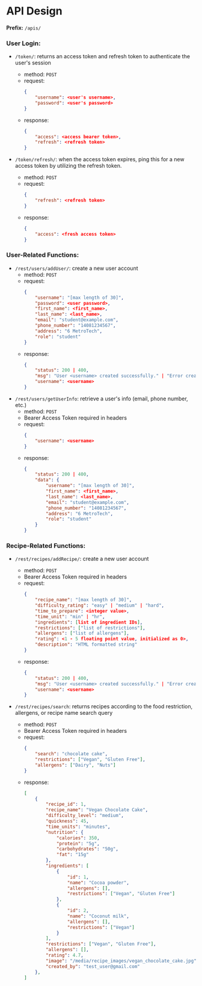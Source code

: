 # API Design

**Prefix:** `/apis/`

### User Login:
- `/token/`: returns an access token and refresh token to authenticate the user's session
    - method: `POST`
    - request: 
        ```json
        {
            "username": <user's username>,
            "password": <user's password>
        }
        ```
    - response:
        ```json
        {
            "access": <access bearer token>,
            "refresh": <refresh token>
        }
        ```

- `/token/refresh/`: when the access token expires, ping this for a new access token by utilizing the refresh token.
    - method: `POST`
    - request: 
        ```json
        {
            "refresh": <refresh token>
        }
        ```
    - response:
        ```json
        {
            "access": <fresh access token>
        }
        ```

### User-Related Functions:
- `/rest/users/addUser/`: create a new user account
    - method: `POST`
    - request: 
        ```json
        {
            "username": "[max length of 30]",
            "password": <user password>,
            "first_name": <first_name>,
            "last_name": <last_name>,
            "email": "student@example.com",
            "phone_number": "14081234567",
            "address": "6 MetroTech",
            "role": "student"
        }
        ```
    - response:
        ```json
        {
            "status": 200 | 400,
            "msg": "User <username> created successfully." | "Error creating user: <error_msg>",
            "username": <username>
        }
        ```
- `/rest/users/getUserInfo`: retrieve a user's info (email, phone number, etc.)
    - method: `POST`
    - Bearer Access Token required in headers
    - request: 
        ```json
        {
            "username": <username>
        }
        ```
    - response:
        ```json
        {
            "status": 200 | 400,
            "data": {
                "username": "[max length of 30]",
                "first_name": <first_name>,
                "last_name": <last_name>,
                "email": "student@example.com",
                "phone_number": "14081234567",
                "address": "6 MetroTech",
                "role": "student"
            }
        }
        ```

### Recipe-Related Functions:
- `/rest/recipes/addRecipe/`: create a new user account
    - method: `POST`
    - Bearer Access Token required in headers
    - request: 
        ```json
        {
            "recipe_name": "[max length of 30]",
            "difficulty_rating": "easy" | "medium" | "hard",
            "time_to_prepare": <integer value>,
            "time_unit": "min" | "hr",
            "ingredients": [list of ingredient IDs],
            "restrictions": ["list of restrictions"],
            "allergens": ["list of allergens"],
            "rating": <1 - 5 floating point value, initialized as 0>,
            "description": "HTML formatted string"
        }
        ```
    - response:
        ```json
        {
            "status": 200 | 400,
            "msg": "User <username> created successfully." | "Error creating user: <error_msg>",
            "username": <username>
        }
        ```

- `/rest/recipes/search`: returns recipes according to the food restriction, allergens, or recipe name search query
    - method: `POST`
    - Bearer Access Token required in headers
    - request:
        ```json
        {
            "search": "chocolate cake",
            "restrictions": ["Vegan", "Gluten Free"],
            "allergens": ["Dairy", "Nuts"]
        }
    - response:
        ```json
        [
            {
                "recipe_id": 1,
                "recipe_name": "Vegan Chocolate Cake",
                "difficulty_level": "medium",
                "quickness": 45,
                "time_units": "minutes",
                "nutrition": {
                    "calories": 350,
                    "protein": "5g",
                    "carbohydrates": "50g",
                    "fat": "15g"
                },
                "ingredients": [
                    {
                        "id": 1,
                        "name": "Cocoa powder",
                        "allergens": [],
                        "restrictions": ["Vegan", "Gluten Free"]
                    },
                    {
                        "id": 2,
                        "name": "Coconut milk",
                        "allergens": [],
                        "restrictions": ["Vegan"]
                    }
                ],
                "restrictions": ["Vegan", "Gluten Free"],
                "allergens": [],
                "rating": 4.7,
                "image": "/media/recipe_images/vegan_chocolate_cake.jpg",
                "created_by": "test_user@gmail.com"
            },
        ]
        ```